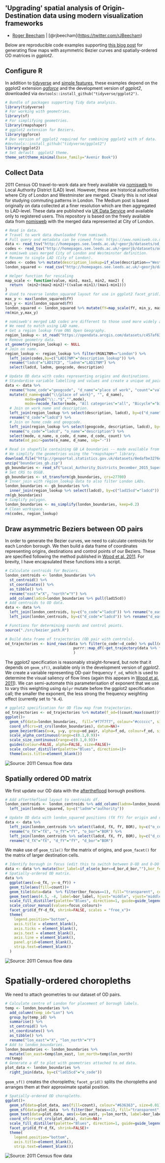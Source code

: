 'Upgrading' spatial analysis of Origin-Destination data using modern visualization frameworks
---------------------------------------------------------------------------------------------

-   [Roger Beecham](http://www.roger-beecham.com) | \[@rjbeecham\](<https://twitter.com/rJBeecham>)

Below are reproducible code examples supporting [this blog post](https://medium.com/@roger.beecham.231/upgrading-spatial-analysis-of-origin-destination-data-using-modern-vis-frameworks-part-1-of-2-ee1c6481a595) for generating flow maps with asymmetric Bezier curves and spatially-ordered OD matrices in *ggplot2*.

Configure R
-----------

In addition to [tidyverse](https://cran.r-project.org/web/packages/tidyverse/index.html) and [simple features](https://cran.r-project.org/web/packages/sf/index.html), these examples depend on the ggplot2 extension [*ggforce*](https://cran.r-project.org/web/packages/ggforce/index.html) and the development version of *ggplot2*, downloaded via `devtools::install_github("tidyverse/ggplot2")`.

``` r
# Bundle of packages supporting Tidy data analysis.
library(tidyverse)
# For working with geometries.
library(sf)
# For simplifying geometries.
library(rmapshaper)
# ggplot2 extension for Beziers.
library(ggforce)
# Dev version of ggplot2 required for combining ggplot2 with sf data. 
#devtools::install_github("tidyverse/ggplot2")
library(ggplot2)
# Set default  ggplot2 theme.
theme_set(theme_minimal(base_family="Avenir Book"))
```

Collect Data
------------

2011 Census OD travel-to-work data are freely available via [nomisweb](https://www.nomisweb.co.uk) to Local Authority District (LAD) level. However, these are historical authorities where City of London and Westminster are merged. Clearly this is not ideal for studying commuting patterns in London. The Medium post is based originally on data collected at a finer resolution which are then aggregated to LAD-level. These data are published via [UK Data Service](https://census.ukdataservice.ac.uk) and available only to registered users. This repository is based on the freely available data from [nomisweb](https://www.nomisweb.co.uk) with the merged data represented at City of London.

``` r
# Read in data.
# Travel to work data downloaded from nomisweb.
# Full query and metadata can be viewed from: https://www.nomisweb.co.uk/query/asv2htm.aspx.
data <- read_tsv("http://homepages.see.leeds.ac.uk/~georjb/datasets/od_ttw.tsv")
codes <- read_tsv("http://homepages.see.leeds.ac.uk/~georjb/datasets/od_ttw_codes.tsv")
# nomisweb uses merged City of London and Westminster definition.
# Rename to single LAD (City of London). 
codes <- codes %>% mutate(description_lookup=if_else(description=="Westminster,City of London","City of London", description))
london_squared <- read_csv("http://homepages.see.leeds.ac.uk/~georjb/datasets/london_squared.csv") 

# Helper function for rescaling
map_scale <- function(value, min1, max1, min2, max2) {
  return  (min2+(max2-min2)*((value-min1)/(max1-min1)))
}
# Used to reverse london_squared layout for use in ggplot2 facet_grid().
max_y <- max(london_squared$fY)
min_y <- min(london_squared$fY)
london_squared <- london_squared %>% mutate(fY=map_scale(fY, min_y, max_y, max_y, min_y))
rm(min_y,max_y)

# nomisweb's merged LAD codes are different to those used more widely and by ONS Open Geography. 
# We need to match using LAD name.
# Get a region lookup from ONS Open Geography.
region_lookup <- st_read("https://opendata.arcgis.com/datasets/c457af6314f24b20bb5de8fe41e05898_0.geojson")
# Remove geometry data.
st_geometry(region_lookup) <- NULL
# Join on name. 
region_lookup <- region_lookup %>% filter(RGN17NM=="London") %>% 
  left_join(codes,by=c("LAD17NM"="description_lookup")) %>%
  rename("ladcd"="LAD17CD", "ladnm"="LAD17NM") %>% 
  select(ladcd, ladnm, geogcode, description)

# Update OD data with codes representing origins and destinations.
# Standardise variable labelling and values and create a unique od_pair variable.
data <- data %>% 
  rename("home_code"="geogcode", "d_name"="place of work", "count"="value", "mode"="Method of travel to wor") %>%
  mutate(d_name=gsub("\\{place of work}", "", d_name),
         mode=gsub("\\:.*$","",mode),
         mode=recode_factor(mode, "All categories"="all", "Bicycle"="bike", "On foot"="foot")) %>%
  # Join on work_name and description.
  left_join(region_lookup %>% select(description, ladcd), by=c("d_name"="description")) %>%
  rename("d_code"="ladcd") %>%
  # Join on home_code and geogcode.
  left_join(region_lookup %>% select(geogcode, description, ladcd), by=c("home_code"="geogcode")) %>%
  rename("o_code"="ladcd", "o_name"="description") %>%
  select(mode, o_name, o_code, d_name, d_code, count) %>% 
  mutate(od_pair=paste(o_name, d_name, sep="-"))

# Read in shapefile containing GB LA boundaries -- made available from ONS Open Geography Portal. 
# We simplify the geometries using the "rmapshaper" library.
download.file("http://geoportal.statistics.gov.uk/datasets/8edafbe3276d4b56aec60991cbddda50_3.zip", "boundaries_gb.zip")
unzip("boundaries_gb.zip")
gb_boundaries <- read_sf("Local_Authority_Districts_December_2015_Super_Generalised_Clipped_Boundaries_in_Great_Britain.shp")
# Set CRS to OSGB.
gb_boundaries <- st_transform(gb_boundaries, crs=27700)
# Inner_join with region_lookup data to also filter London LADs.
london_boundaries <- gb_boundaries %>%
  inner_join(region_lookup %>% select(ladcd), by=c("lad15cd"="ladcd")) 
rm(gb_boundaries)
# Simplify polygon.
london_boundaries <- ms_simplify(london_boundaries, keep=0.2)
# Clean workspace.
rm(codes, region_lookup)
```

Draw asymmetric Beziers between OD pairs
----------------------------------------

In order to generate the Bezier curves, we need to calculate centroids for each London borough. We then build a data frame of coordinates representing origins, destinations and control points of our Beziers. These are specified following the method published in [Wood et al. 2011](http://openaccess.city.ac.uk/538/). For brevity, I have encapsulated these functions into a script.

``` r
# Calculate centroids for Beziers.
london_centroids <- london_boundaries %>%
  st_centroid() %>%
  st_coordinates() %>%
  as_tibble() %>%
  rename("east"="X", "north"="Y") %>%
  add_column(ladcd=london_boundaries %>% pull(lad15cd))
# Add centroids to OD data.
data <- data %>% 
  left_join(london_centroids, by=c("o_code"="ladcd")) %>% rename("o_east"="east", "o_north"="north") %>% 
  left_join(london_centroids, by=c("d_code"="ladcd")) %>% rename("d_east"="east", "d_north"="north")

# Functions for determining coords and control points.
source("./src/bezier_path.R")

# Build data frame of trajectories (OD pair with controls).
od_trajectories <- bind_rows(data %>% filter(o_code!=d_code) %>% pull(od_pair) %>% unique %>%
                               purrr::map_df(~get_trajectory(data %>% filter(od_pair==.x))) 
                               )
```

The *ggplot2* specification is reasonably straight-forward, but note that it depends on `geom_sf()`, available only in the development version of *ggplot2*. We create a variable representing OD-pair frequency `f_od`, which is used to determine the visual saliency of flow lines (again this appears in [Wood et al. 2011](http://openaccess.city.ac.uk/538/)). We can semi-automate this parameterisation of exponent that we use to vary this weighting using `dplyr` mutate before the ggplot2 specification call; the smaller the exponent, the less strong the frequency weighting effect (currently set to `^0.4`).

``` r
# ggplot2 specification for OD flow map from trajectories.
od_trajectories <- od_trajectories %>% mutate(f_od=((count/max(count))^0.4))
ggplot()+
  geom_sf(data=london_boundaries,  fill="#f7f7f7", colour="#cccccc", size=0.1)+
  coord_sf(crs=st_crs(london_boundaries), datum=NA)+
  geom_bezier0(aes(x=x, y=y, group=od_pair, alpha=f_od, colour=f_od, size=f_od), data=od_trajectories)+
  scale_alpha_continuous(range=c(0.1,0.9))+
  scale_size_continuous(range=c(0.1,0.9))+
  guides(colour=FALSE, alpha=FALSE, size=FALSE)+
  scale_colour_distiller(palette="Blues", direction=1)+
  theme(axis.title=element_blank())
```

![Source: 2011 Census flow data](./figures/od_bezier.png)

Spatially ordered OD matrix
---------------------------

We first update our OD data with the [aftertheflood](https://aftertheflood.com/projects/future-cities-catapult/) borough positions.

``` r
# Add aftertheflood layout to centroids df.
london_centroids <- london_centroids %>% add_column(ladnm=london_boundaries %>% pull(lad15nm)) %>% 
  left_join(london_squared, by=c("ladnm"="authority"))

# Update OD data with london_squared positions (fX fY) for origin and destination.
data <- data %>% 
  left_join(london_centroids %>% select(ladcd, fX, fY, BOR), by=c("o_code"="ladcd")) %>% 
  rename("o_fX"="fX", "o_fY"="fY", "o_bor"="BOR") %>%
  left_join(london_centroids %>% select(ladcd, fX, fY, BOR), by=c("d_code"="ladcd")) %>% 
  rename("d_fX"="fX", "d_fY"="fY", "d_bor"="BOR")
```

We make use of `geom_tile()` for the matrix of origins, and `geom_facet()` for the matrix of larger destination cells.

``` r
# Identify borough in focus (edit this to switch between D-OD and O-DO matrix).
data <- data %>% mutate(bor_label=if_else(o_bor==d_bor,d_bor,""),bor_focus=if_else(o_bor==d_bor,1,0))
# Spatially-ordered OD matrix.
data %>%
  ggplot(aes(x=o_fX, y=-o_fY)) +
  geom_tile(aes(fill=count))+
  geom_tile(data=data  %>% filter(bor_focus==1), fill="transparent", colour="#252525", size=0.4)+
  geom_text(aes(4.5, -4, label=bor_label, hjust="middle", vjust="middle"), colour="#252525", alpha=0.5, family="Avenir Book")+
  scale_fill_distiller(palette="Blues", direction=1, guide=guide_legend())+
  scale_colour_manual(values=focus_colours)+
  facet_grid(d_fY~d_fX, shrink=FALSE, scales = "free_x")+
  theme( 
    legend.position="bottom",
    axis.title = element_blank(),
    axis.ticks = element_blank(),
    axis.text = element_blank(),
    axis.line = element_blank(),
    panel.grid=element_blank(),
    strip.text=element_blank()
  )
```

![Source: 2011 Census flow data](./figures/od_matrix.png)

Spatially-ordered choropleths
=============================

We need to attach geometries to our dataset of OD pairs.

``` r
# Calculate centre of London for placement of borough labels.
temp <- london_boundaries %>%
  add_column(temp_id="Lon") %>%
  group_by(temp_id) %>%
  summarise() %>%
  st_centroid() %>%
  st_coordinates() %>%
  as_tibble() %>%
  rename("lon_east"="X", "lon_north"="Y") 
# Add to london_boundaries.
london_boundaries <- london_boundaries %>%
  mutate(lon_east=temp$lon_east, lon_north=temp$lon_north)
rm(temp)
# Generate a df to plot with geometries attached to od data.
plot_data <- london_boundaries %>% 
  right_join(data, by=c("lad15cd"="o_code"))
```

`geom_sf()` creates the choropleths; `facet_grid()` splits the choropleths and arranges them at their approximate spatial position.

``` r
# Spatially-ordered OD choropleths.
ggplot()+
  geom_sf(data=plot_data, aes(fill=count), colour="#636363", size=0.01)+
  geom_sf(data=plot_data  %>% filter(bor_focus==1), fill="transparent",  colour="#636363", size=0.4)+
  geom_text(data=plot_data, aes(x=lon_east, y=lon_north, label=bor_label), colour="#252525", alpha=0.5, show.legend=FALSE, family="Avenir Book")+
  coord_sf(crs=st_crs(plot_data), datum=NA)+
  scale_fill_distiller(palette="Blues", direction=1, guide=guide_legend())+
  facet_grid(d_fY~d_fX, shrink=FALSE)+
  theme(
    legend.position="bottom",
    axis.title=element_blank(),
    strip.text=element_blank())
```

![Source: 2011 Census flow data](./figures/od_choropleths.png)
